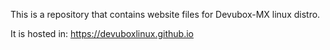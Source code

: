 This is a repository that contains website files for Devubox-MX linux distro.

It is hosted in: https://devuboxlinux.github.io
